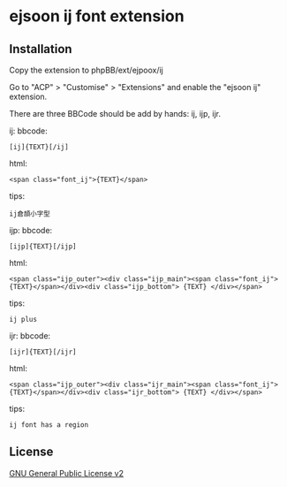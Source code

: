 # ejsoon ij font extension

## Installation

Copy the extension to phpBB/ext/ejpoox/ij

Go to "ACP" > "Customise" > "Extensions" and enable the "ejsoon ij" extension.

There are three BBCode should be add by hands: ij, ijp, ijr.

ij:
bbcode:
```
[ij]{TEXT}[/ij]
```
html:
```
<span class="font_ij">{TEXT}</span>
```
tips:
```
ij倉頡小字型
```

ijp:
bbcode:
```
[ijp]{TEXT}[/ijp]
```
html:
```
<span class="ijp_outer"><div class="ijp_main"><span class="font_ij">{TEXT}</span></div><div class="ijp_bottom"> {TEXT} </div></span>
```
tips:
```
ij plus
```

ijr:
bbcode:
```
[ijr]{TEXT}[/ijr]
```
html:
```
<span class="ijp_outer"><div class="ijr_main"><span class="font_ij">{TEXT}</span></div><div class="ijr_bottom"> {TEXT} </div></span>
```
tips:
```
ij font has a region
```


## License

[GNU General Public License v2](license.txt)
